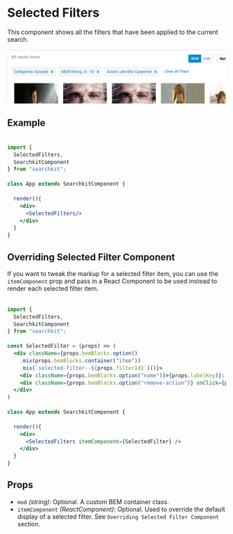 # Selected Filters
This component shows all the filters that have been applied to the current search.

<img src="./assets/selected-filters.png"/>

## Example

```jsx

import {
  SelectedFilters,
  SearchkitComponent
} from "searchkit";

class App extends SearchkitComponent {

  render(){
    <div>
      <SelectedFilters/>
    </div>
  }
}
```

## Overriding Selected Filter Component
If you want to tweak the markup for a selected filter item, you can use the `itemComponent` prop and pass in a React Component to be used instead to render each selected filter item.

```jsx

import {
  SelectedFilters,
  SearchkitComponent
} from "searchkit";

const SelectedFilter = (props) => (
  <div className={props.bemBlocks.option()
    .mix(props.bemBlocks.container("item"))
    .mix(`selected-filter--${props.filterId}`)()}>
    <div className={props.bemBlocks.option("name")}>{props.labelKey)}: {props.labelValue}</div>
    <div className={props.bemBlocks.option("remove-action")} onClick={props.removeFilter}>x</div>
  </div>
)

class App extends SearchkitComponent {

  render(){
    <div>
      <SelectedFilters itemComponent={SelectedFilter} />
    </div>
  }
}

```

## Props
- `mod` *(string)*: Optional. A custom BEM container class.
- `itemComponent` *(ReactComponent)*: Optional. Used to override the default display of a selected filter. See `Overriding Selected Filter Component` section.
